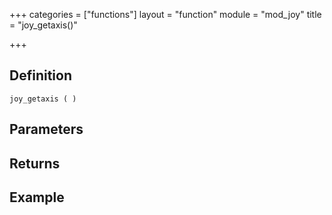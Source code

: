 +++
categories = ["functions"]
layout = "function"
module = "mod_joy"
title = "joy_getaxis()"

+++

## Definition

    joy_getaxis ( )

## Parameters

## Returns

## Example
